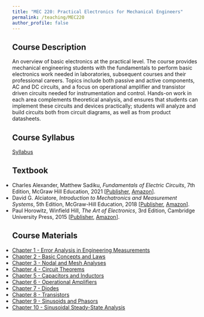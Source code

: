 ```yaml
---
title: "MEC 220: Practical Electronics for Mechanical Engineers"
permalink: /teaching/MEC220
author_profile: false
---
```


## Course Description
An overview of basic electronics at the practical level. The course provides mechanical engineering students with the fundamentals to perform basic electronics work needed in laboratories, subsequent courses and their professional careers. Topics include both passive and active components, AC and DC circuits, and a focus on operational amplifier and transistor driven circuits needed for instrumentation and control. Hands-on work in each area complements theoretical analysis, and ensures that students can implement these circuits and devices practically; students will analyze and build circuits both from circuit diagrams, as well as from product datasheets.

## Course Syllabus
[Syllabus](https://aminfakhari.github.io/_pages/teaching/MEC220/MEC220_Syllabus_Spring2024.pdf)

## Textbook
<ul style="margin-left: 0; padding-left: 0; list-style-type: disc;">
    <li>
        Charles Alexander, Matthew Sadiku, <i>Fundamentals of Electric Circuits</i>, 7th Edition, McGraw Hill Education, 2021
		[<a href="https://www.mheducation.com/highered/product/fundamentals-electric-circuits-alexander-sadiku/M9781260226409.html" target="_blank"><u>Publisher</u></a>,
        <a href="https://www.amazon.com/Fundamentals-Electric-Circuits-Charles-Alexander-dp-1260226409/dp/1260226409" target="_blank"><u>Amazon</u></a>].
    </li>
	<li>
        David G. Alciatore, <i>Introduction to Mechatronics and Measurement Systems</i>, 5th Edition, McGraw-Hill Education, 2018
        [<a href="https://www.mheducation.com/highered/product/1259892344.html" target="_blank"><u>Publisher</u></a>,
        <a href="https://www.amazon.com/Introduction-Mechatronics-Measurement-Systems-5Th/dp/1260085198/" target="_blank"><u>Amazon</u></a>].
    </li>
	<li>
        Paul Horowitz, Winfield Hill, <i>The Art of Electronics</i>, 3rd Edition, Cambridge University Press, 2015
        [<a href="https://www.cambridge.org/us/universitypress/subjects/physics/electronics-physicists/art-electronics-3rd-edition" target="_blank"><u>Publisher</u></a>,
        <a href="https://www.amazon.com/Art-Electronics-Paul-Horowitz/dp/0521809266" target="_blank"><u>Amazon</u></a>].
    </li>
</ul>

## Course Materials
<ul style="margin-left: 0; padding-left: 0; list-style-type: disc;">
    <li><a href="https://aminfakhari.github.io/_pages/teaching/MEC220/Chapter_1_-_Error_Analysis_in_Engineering_Measurements.pdf">Chapter 1 - Error Analysis in Engineering Measurements</a></li>
    <li><a href="https://aminfakhari.github.io/_pages/teaching/MEC220/Chapter_2_-_Basic_Concepts_and_Laws.pdf">Chapter 2 - Basic Concepts and Laws</a></li>
    <li><a href="https://aminfakhari.github.io/_pages/teaching/MEC220/Chapter_3_-_Nodal_and_Mesh_Analyses.pdf">Chapter 3 - Nodal and Mesh Analyses</a></li>
    <li><a href="https://aminfakhari.github.io/_pages/teaching/MEC220/Chapter_4_-_Circuit_Theorems.pdf">Chapter 4 - Circuit Theorems</a></li>
    <li><a href="https://aminfakhari.github.io/_pages/teaching/MEC220/Chapter_5_-_Capacitors_and_Inductors.pdf">Chapter 5 - Capacitors and Inductors</a></li>
    <li><a href="https://aminfakhari.github.io/_pages/teaching/MEC220/Chapter_6_-_Operational_Amplifiers.pdf">Chapter 6 - Operational Amplifiers</a></li>
	<li><a href="https://aminfakhari.github.io/_pages/teaching/MEC220/Chapter_7_-_Diodes.pdf">Chapter 7 - Diodes</a></li>
	<li><a href="https://aminfakhari.github.io/_pages/teaching/MEC220/Chapter_8_-_Transistors.pdf">Chapter 8 - Transistors</a></li>
	<li><a href="https://aminfakhari.github.io/_pages/teaching/MEC220/Chapter_9_-_Sinusoids_and_Phasors.pdf">Chapter 9 - Sinusoids and Phasors</a></li>
	<li><a href="https://aminfakhari.github.io/_pages/teaching/MEC220/Chapter_10_-_Sinusoidal_Steady-State_Analysis.pdf">Chapter 10 - Sinusoidal Steady-State Analysis</a></li>
</ul>